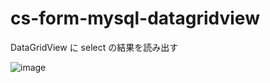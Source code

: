 # cs-form-mysql-datagridview
DataGridView に select の結果を読み出す

![image](https://user-images.githubusercontent.com/1501327/131956920-f7cf7af2-073d-4a4e-8be9-467d56cdb2ea.png)

